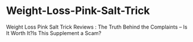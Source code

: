 # Weight-Loss-Pink-Salt-Trick
Weight Loss Pink Salt Trick Reviews : The Truth Behind the Complaints – Is It Worth It?Is This Supplement a Scam?
